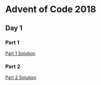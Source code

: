 # Advent of Code 2018
## Day 1

### Part 1

[Part 1 Solution](part1.rb)

### Part 2

[Part 2 Solution](part2.rb)